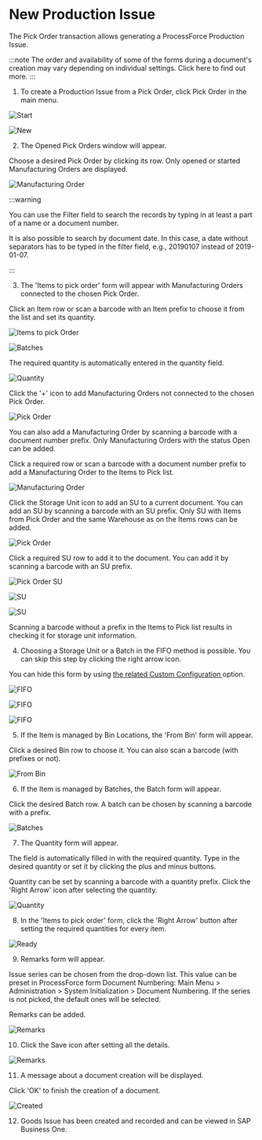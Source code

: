 # New Production Issue

The Pick Order transaction allows generating a ProcessForce Production Issue.

:::note
The order and availability of some of the forms during a document's creation may vary depending on individual settings. Click here to find out more.
:::

1. To create a Production Issue from a Pick Order, click Pick Order in the main menu.

![Start](./media/PickOrder2.png)

![New](./media/NewProductionIssue2.png)

2. The Opened Pick Orders window will appear.

Choose a desired Pick Order by clicking its row. Only opened or started Manufacturing Orders are displayed.

![Manufacturing Order](./media/ManufOrder2.png)

:::warning

You can use the Filter field to search the records by typing in at least a part of a name or a document number.

It is also possible to search by document date. In this case, a date without separators has to be typed in the filter field, e.g., 20190107 instead of 2019-01-07.

:::

3. The 'Items to pick order' form will appear with Manufacturing Orders connected to the chosen Pick Order.

Click an Item row or scan a barcode with an Item prefix to choose it from the list and set its quantity.

![Items to pick Order](./media/ItemsToPickOrder2.png)

![Batches](./media/PickOrder_Batches2.png)

The required quantity is automatically entered in the quantity field.

![Quantity](./media/Quantity_Flour2.png)

Click the '+' icon to add Manufacturing Orders not connected to the chosen Pick Order.

![Pick Order](./media/PickOrder_AddItem2.png)

You can also add a Manufacturing Order by scanning a barcode with a document number prefix. Only Manufacturing Orders with the status Open can be added.

Click a required row or scan a barcode with a document number prefix to add a Manufacturing Order to the Items to Pick list.

![Manufacturing Order](./media/ManufOrder2.png)

Click the Storage Unit icon to add an SU to a current document. You can add an SU by scanning a barcode with an SU prefix. Only SU with Items from Pick Order and the same Warehouse as on the Items rows can be added.

![Pick Order](./media/PickOrder-AddSU2.png)

Click a required SU row to add it to the document. You can add it by scanning a barcode with an SU prefix.

![Pick Order SU](./media/PickOrder-SU2.png)

![SU](./media/SUDetails2.png)

![SU](./media/SUAdded2.png)

Scanning a barcode without a prefix in the Items to Pick list results in checking it for storage unit information.

4. Choosing a Storage Unit or a Batch in the FIFO method is possible. You can skip this step by clicking the right arrow icon.

You can hide this form by using [the related Custom Configuration ](./../../../administror-guide/custom-configuration/custom-configuration.md) option.

![FIFO](./media/FIFO2.png)

![FIFO](./media/FIFO-SU2.png)

![FIFO](./media/SUInfo2.png)

5. If the Item is managed by Bin Locations, the 'From Bin' form will appear.

Click a desired Bin row to choose it. You can also scan a barcode (with prefixes or not).

![From Bin](./media/FromBIN2.png)

6. If the Item is managed by Batches, the Batch form will appear.

Click the desired Batch row. A batch can be chosen by scanning a barcode with a prefix.

![Batches](./media/Batches2.png)

7. The Quantity form will appear.

The field is automatically filled in with the required quantity. Type in the desired quantity or set it by clicking the plus and minus buttons.

Quantity can be set by scanning a barcode with a quantity prefix. Click the 'Right Arrow' icon after selecting the quantity.

![Quantity](./media/Quantity12.png)

8. In the 'Items to pick order' form, click the 'Right Arrow' button after setting the required quantities for every item.

![Ready](./media/Done2.png)

9. Remarks form will appear.

Issue series can be chosen from the drop-down list. This value can be preset in ProcessForce form Document Numbering: Main Menu > Administration > System Initialization > Document Numbering. If the series is not picked, the default ones will be selected.

Remarks can be added.

![Remarks](./media/Remarks02.png)

10. Click the Save icon after setting all the details.

![Remarks](./media/Remarks2.png)

11. A message about a document creation will be displayed.

Click 'OK' to finish the creation of a document.

![Created](./media/Created2.png)

12. Goods Issue has been created and recorded and can be viewed in SAP Business One.
